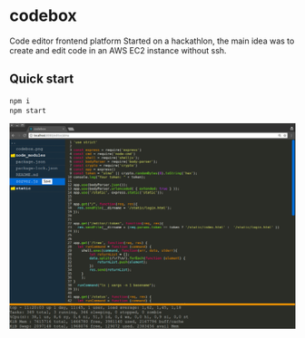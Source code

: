 # codebox
Code editor frontend platform 
Started on a hackathlon, the main idea was to create and edit code in an AWS EC2 instance without ssh.

## Quick start

```bash
npm i
npm start
```


![ ](codebox.png)
